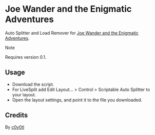 # Joe Wander and the Enigmatic Adventures
Auto Splitter and Load Remover for [Joe Wander and the Enigmatic Adventures](https://www.speedrun.com/joe_wander).
> [!NOTE]
> Requires version 0.1.
## Usage
* Download the script.
* For LiveSplit add Edit Layout... > Control > Scriptable Auto Splitter to your layout.
* Open the layout settings, and point it to the file you downloaded.
## Credits
By [c0y0tl](https://www.twitch.tv/c0y0tl)
